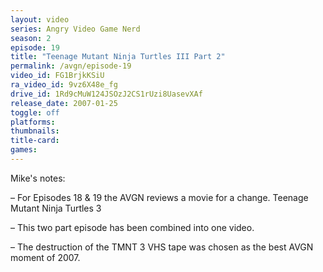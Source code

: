 ```yaml
---
layout: video
series: Angry Video Game Nerd
season: 2
episode: 19
title: "Teenage Mutant Ninja Turtles III Part 2"
permalink: /avgn/episode-19
video_id: FG1BrjkKSiU
ra_video_id: 9vz6X48e_fg
drive_id: 1Rd9cMuW124JSOzJ2CS1rUzi8UasevXAf
release_date: 2007-01-25
toggle: off
platforms: 
thumbnails: 
title-card: 
games: 
---
```


<p class="mikes-notes">Mike's notes:</p>

– For Episodes 18 & 19 the AVGN reviews a movie for a change. Teenage Mutant Ninja Turtles 3

– This two part episode has been combined into one video.

– The destruction of the TMNT 3 VHS tape was chosen as the best AVGN moment of 2007.
